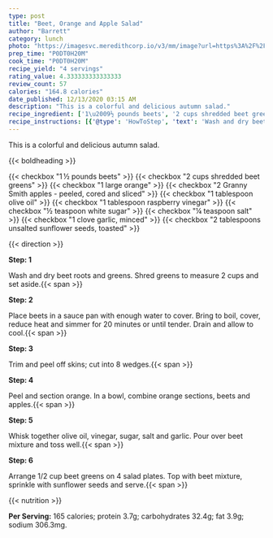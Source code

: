 ```yaml
---
type: post
title: "Beet, Orange and Apple Salad"
author: "Barrett"
category: lunch
photo: "https://imagesvc.meredithcorp.io/v3/mm/image?url=https%3A%2F%2Fimages.media-allrecipes.com%2Fuserphotos%2F667445.jpg"
prep_time: "P0DT0H20M"
cook_time: "P0DT0H20M"
recipe_yield: "4 servings"
rating_value: 4.333333333333333
review_count: 57
calories: "164.8 calories"
date_published: 12/13/2020 03:15 AM
description: "This is a colorful and delicious autumn salad."
recipe_ingredient: ['1\u2009½ pounds beets', '2 cups shredded beet greens', '1 large orange ', '2 Granny Smith apples - peeled, cored and sliced', '1 tablespoon olive oil', '1 tablespoon raspberry vinegar', '½ teaspoon white sugar', '¼ teaspoon salt', '1 clove garlic, minced', '2 tablespoons unsalted sunflower seeds, toasted']
recipe_instructions: [{'@type': 'HowToStep', 'text': 'Wash and dry beet roots and greens. Shred greens to measure 2 cups and set aside.\n'}, {'@type': 'HowToStep', 'text': 'Place beets in a sauce pan with enough water to cover. Bring to boil, cover, reduce heat and simmer for 20 minutes or until tender. Drain and allow to cool.\n'}, {'@type': 'HowToStep', 'text': 'Trim and peel off skins; cut into 8 wedges.\n'}, {'@type': 'HowToStep', 'text': 'Peel and section orange. In a bowl, combine orange sections, beets and apples.\n'}, {'@type': 'HowToStep', 'text': 'Whisk together olive oil, vinegar, sugar, salt and garlic. Pour over beet mixture and toss well.\n'}, {'@type': 'HowToStep', 'text': 'Arrange 1/2 cup beet greens on 4 salad plates. Top with beet mixture, sprinkle with sunflower seeds and serve.\n'}]
---
```


This is a colorful and delicious autumn salad. 

{{< boldheading >}}

{{< checkbox "1 ½ pounds beets" >}}
{{< checkbox "2 cups shredded beet greens" >}}
{{< checkbox "1 large orange" >}}
{{< checkbox "2  Granny Smith apples - peeled, cored and sliced" >}}
{{< checkbox "1 tablespoon olive oil" >}}
{{< checkbox "1 tablespoon raspberry vinegar" >}}
{{< checkbox "½ teaspoon white sugar" >}}
{{< checkbox "¼ teaspoon salt" >}}
{{< checkbox "1 clove garlic, minced" >}}
{{< checkbox "2 tablespoons unsalted sunflower seeds, toasted" >}}


{{< direction >}}

**Step: 1**

Wash and dry beet roots and greens. Shred greens to measure 2 cups and set aside.{{< span >}}

**Step: 2**

Place beets in a sauce pan with enough water to cover. Bring to boil, cover, reduce heat and simmer for 20 minutes or until tender. Drain and allow to cool.{{< span >}}

**Step: 3**

Trim and peel off skins; cut into 8 wedges.{{< span >}}

**Step: 4**

Peel and section orange. In a bowl, combine orange sections, beets and apples.{{< span >}}

**Step: 5**

Whisk together olive oil, vinegar, sugar, salt and garlic. Pour over beet mixture and toss well.{{< span >}}

**Step: 6**

Arrange 1/2 cup beet greens on 4 salad plates. Top with beet mixture, sprinkle with sunflower seeds and serve.{{< span >}}

{{< nutrition >}}

**Per Serving:** 165 calories; protein 3.7g; carbohydrates 32.4g; fat 3.9g; sodium 306.3mg.